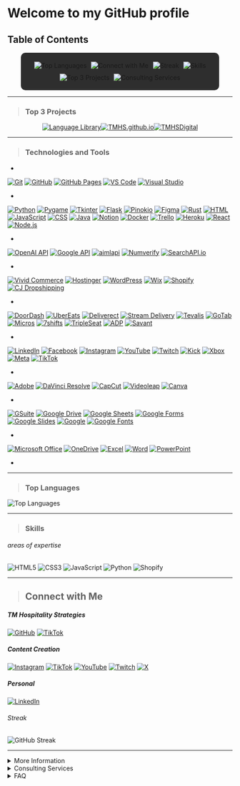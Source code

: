 # Welcome to my GitHub profile

## Table of Contents
<div style="background-color: #2e2e2e; padding: 20px; border-radius: 10px; width: 80%; margin: auto;">
<div style="display: flex; flex-wrap: wrap; justify-content: center; gap: 10px;">
    <a href="#top-languages" style="text-decoration: none;">
        <img src="https://img.shields.io/badge/Top%20Languages-2e2e2e?style=for-the-badge&logo=data:image/png;base64,BASE64_IMAGE_HERE&logoColor=white" alt="Top Languages">
    </a>
    <a href="#connect-with-me" style="text-decoration: none;">
        <img src="https://img.shields.io/badge/Connect%20with%20Me-2e2e2e?style=for-the-badge&logo=data:image/png;base64,BASE64_IMAGE_HERE&logoColor=white" alt="Connect with Me">
    </a>
    <a href="#streak" style="text-decoration: none;">
        <img src="https://img.shields.io/badge/Streak-2e2e2e?style=for-the-badge&logo=data:image/png;base64,BASE64_IMAGE_HERE&logoColor=white" alt="Streak">
    </a>
    <a href="#skills" style="text-decoration: none;">
        <img src="https://img.shields.io/badge/Skills-2e2e2e?style=for-the-badge&logo=data:image/png;base64,BASE64_IMAGE_HERE&logoColor=white" alt="Skills">
    </a>
    <a href="#top-3-projects" style="text-decoration: none;">
        <img src="https://img.shields.io/badge/Top%203%20Projects-2e2e2e?style=for-the-badge&logo=data:image/png;base64,BASE64_IMAGE_HERE&logoColor=white" alt="Top 3 Projects">
    </a>
    <a href="#consulting-services" style="text-decoration: none;">
        <img src="https://img.shields.io/badge/Consulting%20Services-2e2e2e?style=for-the-badge&logo=data:image/png;base64,BASE64_IMAGE_HERE&logoColor=white" alt="Consulting Services">
    </a>
</div>
</div>

---

> ### Top 3 Projects

<div style="display: flex; justify-content: center; flex-wrap: wrap;">
    <a href="https://github.com/TMHSDigital/Language-Library"><img src="https://img.shields.io/badge/-Language%20Library-blue?style=flat&logo=github&logoColor=white" alt="Language Library"></a>
    <a href="https://github.com/TMHSDigital/TMHS.github.io"><img src="https://img.shields.io/badge/-TMHS.github.io-blue?style=flat&logo=github&logoColor=white" alt="TMHS.github.io"></a>
    <a href="https://github.com/TMHSDigital/TMHSDigital"><img src="https://img.shields.io/badge/-TMHSDigital-blue?style=flat&logo=github&logoColor=white" alt="TMHSDigital"></a>
</div>

---

> ### Technologies and Tools

-

[![Git](https://img.shields.io/badge/-Git-F05032?style=flat&logo=git&logoColor=white)](https://git-scm.com/)
[![GitHub](https://img.shields.io/badge/-GitHub-181717?style=flat&logo=github&logoColor=white)](https://github.com/)
[![GitHub Pages](https://img.shields.io/badge/GitHub%20Pages-327FC7?style=flat&logo=github&logoColor=white)](https://pages.github.com/)
[![VS Code](https://img.shields.io/badge/-VS%20Code-0078D4?style=flat&logo=visual-studio-code&logoColor=white)](https://code.visualstudio.com/)
[![Visual Studio](https://img.shields.io/badge/-Visual%20Studio-5C2D91?style=flat&logo=visual%20studio&logoColor=white)](https://visualstudio.microsoft.com/)

-

[![Python](https://img.shields.io/badge/Python-3776AB?style=flat&logo=python&logoColor=white)](https://www.python.org/)
[![Pygame](https://img.shields.io/badge/Pygame-306998?style=flat&logo=python&logoColor=white)](https://www.pygame.org/)
[![Tkinter](https://img.shields.io/badge/Tkinter-ffcd3c?style=flat&logo=tkinter&logoColor=white)](https://wiki.python.org/moin/TkInter)
[![Flask](https://img.shields.io/badge/Flask-000000?style=flat&logo=flask&logoColor=white)](https://flask.palletsprojects.com/)
[![Pinokio](https://img.shields.io/badge/Pinokio-FF4500?style=flat&logo=pinokio&logoColor=white)](https://www.pinokio.com/)
[![Figma](https://img.shields.io/badge/Figma-F24E1E?style=flat&logo=figma&logoColor=white)](https://www.figma.com/)
[![Rust](https://img.shields.io/badge/Rust-000000?style=flat&logo=rust&logoColor=white)](https://www.rust-lang.org/)
[![HTML](https://img.shields.io/badge/HTML-E34F26?style=flat&logo=html5&logoColor=white)](https://developer.mozilla.org/en-US/docs/Web/HTML)
[![JavaScript](https://img.shields.io/badge/JavaScript-F7DF1E?style=flat&logo=javascript&logoColor=black)](https://developer.mozilla.org/en-US/docs/Web/JavaScript)
[![CSS](https://img.shields.io/badge/CSS-1572B6?style=flat&logo=css3&logoColor=white)](https://developer.mozilla.org/en-US/docs/Web/CSS)
[![Java](https://img.shields.io/badge/Java-007396?style=flat&logo=java&logoColor=white)](https://www.java.com/)
[![Notion](https://img.shields.io/badge/Notion-000000?style=flat&logo=notion&logoColor=white)](https://www.notion.so/)
[![Docker](https://img.shields.io/badge/-Docker-2496ED?style=flat&logo=docker&logoColor=white)](https://www.docker.com/)
[![Trello](https://img.shields.io/badge/Trello-0079BF?style=flat&logo=trello&logoColor=white)](https://trello.com/)
[![Heroku](https://img.shields.io/badge/Heroku-430098?style=flat&logo=heroku&logoColor=white)](https://www.heroku.com/)
[![React](https://img.shields.io/badge/-React-20232A?style=flat&logo=react&logoColor=61DAFB)](https://reactjs.org/)
[![Node.js](https://img.shields.io/badge/-Node.js-339933?style=flat&logo=nodedotjs&logoColor=white)](https://nodejs.org/)

-

[![OpenAI API](https://img.shields.io/badge/OpenAI%20API-412991?style=flat&logo=openai&logoColor=white)](https://beta.openai.com/)
[![Google API](https://img.shields.io/badge/Google%20API-4285F4?style=flat&logo=google&logoColor=white)](https://developers.google.com/)
[![aimlapi](https://img.shields.io/badge/aimlapi-3776AB?style=flat&logo=python&logoColor=white)](https://docs.aimlapi.com/quickstart/supported-sdks)
[![Numverify](https://img.shields.io/badge/Numverify-1A82E2?style=flat&logo=numverify&logoColor=white)](https://numverify.com/)
[![SearchAPI.io](https://img.shields.io/badge/SearchAPI.io-FF6F61?style=flat&logo=api&logoColor=white)](https://searchapi.io/)

-

[![Vivid Commerce](https://img.shields.io/badge/Vivid%20Commerce-FFA500?style=flat&logo=vivid&logoColor=white)](https://vivid-commerce.com/)
[![Hostinger](https://img.shields.io/badge/Hostinger-FF9900?style=flat&logo=hostinger&logoColor=white)](https://www.hostinger.com/)
[![WordPress](https://img.shields.io/badge/WordPress-21759B?style=flat&logo=wordpress&logoColor=white)](https://wordpress.org/)
[![Wix](https://img.shields.io/badge/Wix-FAAE42?style=flat&logo=wix&logoColor=black)](https://www.wix.com/)
[![Shopify](https://img.shields.io/badge/-Shopify-7AB55C?style=flat&logo=shopify&logoColor=white)](https://www.shopify.com/)
[![CJ Dropshipping](https://img.shields.io/badge/CJ%20Dropshipping-FF6F00?style=flat&logo=cj%20dropshipping&logoColor=white)](https://cjdropshipping.com/)

-

[![DoorDash](https://img.shields.io/badge/DoorDash-FF3008?style=flat&logo=doordash&logoColor=white)](https://www.doordash.com/)
[![UberEats](https://img.shields.io/badge/UberEats-5FB709?style=flat&logo=ubereats&logoColor=white)](https://www.ubereats.com/)
[![Deliverect](https://img.shields.io/badge/Deliverect-00CC88?style=flat&logo=deliverect&logoColor=white)](https://www.deliverect.com/)
[![Stream Delivery](https://img.shields.io/badge/Stream%20Delivery-1E90FF?style=flat&logo=stream&logoColor=white)](https://www.streamdelivery.com/)
[![Tevalis](https://img.shields.io/badge/Tevalis-FF6600?style=flat&logo=tevalis&logoColor=white)](https://www.tevalis.com/)
[![GoTab](https://img.shields.io/badge/GoTab-006400?style=flat&logo=gotab&logoColor=white)](https://gotab.io/)
[![Micros](https://img.shields.io/badge/Micros-0A66C2?style=flat&logo=micros&logoColor=white)](https://www.oracle.com/industries/food-beverage/products/micros-systems/)
[![7shifts](https://img.shields.io/badge/7shifts-0073e6?style=flat&logo=7shifts&logoColor=white)](https://www.7shifts.com/)
[![TripleSeat](https://img.shields.io/badge/TripleSeat-FF6600?style=flat&logo=tripleseat&logoColor=white)](https://www.tripleseat.com/)
[![ADP](https://img.shields.io/badge/ADP-EE2722?style=flat&logo=adp&logoColor=white)](https://www.adp.com/)
[![Savant](https://img.shields.io/badge/Savant-1D1F21?style=flat&logo=savant&logoColor=white)](https://www.savant.com/)

-

[![LinkedIn](https://img.shields.io/badge/LinkedIn-0077B5?style=flat&logo=linkedin&logoColor=white)](https://www.linkedin.com/)
[![Facebook](https://img.shields.io/badge/Facebook-1877F2?style=flat&logo=facebook&logoColor=white)](https://www.facebook.com/)
[![Instagram](https://img.shields.io/badge/Instagram-E4405F?style=flat&logo=instagram&logoColor=white)](https://www.instagram.com/)
[![YouTube](https://img.shields.io/badge/YouTube-FF0000?style=flat&logo=youtube&logoColor=white)](https://www.youtube.com/)
[![Twitch](https://img.shields.io/badge/Twitch-9146FF?style=flat&logo=twitch&logoColor=white)](https://www.twitch.tv/)
[![Kick](https://img.shields.io/badge/Kick-52C832?style=flat&logo=kick&logoColor=white)](https://kick.com/)
[![Xbox](https://img.shields.io/badge/Xbox-107C10?style=flat&logo=xbox&logoColor=white)](https://www.xbox.com/)
[![Meta](https://img.shields.io/badge/Meta-4267B2?style=flat&logo=meta&logoColor=white)](https://about.fb.com/news/tag/meta/)
[![TikTok](https://img.shields.io/badge/TikTok-000000?style=flat&logo=tiktok&logoColor=white)](https://www.tiktok.com/)

-

[![Adobe](https://img.shields.io/badge/Adobe-FF0000?style=flat&logo=adobe&logoColor=white)](https://www.adobe.com/)
[![DaVinci Resolve](https://img.shields.io/badge/DaVinci%20Resolve-FF9900?style=flat&logo=davinci%20resolve&logoColor=white)](https://www.blackmagicdesign.com/products/davinciresolve/)
[![CapCut](https://img.shields.io/badge/CapCut-000000?style=flat&logo=capcut&logoColor=white)](https://www.capcut.com/)
[![Videoleap](https://img.shields.io/badge/Videoleap-FF0000?style=flat&logo=videoleap&logoColor=white)](https://www.videoleapapp.com/)
[![Canva](https://img.shields.io/badge/Canva-00C4CC?style=flat&logo=canva&logoColor=white)](https://www.canva.com/)

-

[![GSuite](https://img.shields.io/badge/GSuite-4285F4?style=flat&logo=google&logoColor=white)](https://workspace.google.com/)
[![Google Drive](https://img.shields.io/badge/Google%20Drive-4285F4?style=flat&logo=google-drive&logoColor=white)](https://drive.google.com/)
[![Google Sheets](https://img.shields.io/badge/Google%20Sheets-34A853?style=flat&logo=google-sheets&logoColor=white)](https://www.google.com/sheets/about/)
[![Google Forms](https://img.shields.io/badge/Google%20Forms-4285F4?style=flat&logo=google-forms&logoColor=white)](https://forms.google.com/)
[![Google Slides](https://img.shields.io/badge/Google%20Slides-F4B400?style=flat&logo=google-slides&logoColor=white)](https://www.google.com/slides/about/)
[![Google](https://img.shields.io/badge/Google-4285F4?style=flat&logo=google&logoColor=white)](https://www.google.com/)
[![Google Fonts](https://img.shields.io/badge/Google%20Fonts-4285F4?style=flat&logo=google-fonts&logoColor=white)](https://fonts.google.com/)

-

[![Microsoft Office](https://img.shields.io/badge/Microsoft%20Office-D83B01?style=flat&logo=microsoft-office&logoColor=white)](https://www.office.com/)
[![OneDrive](https://img.shields.io/badge/OneDrive-0078D4?style=flat&logo=microsoft-onedrive&logoColor=white)](https://onedrive.live.com/)
[![Excel](https://img.shields.io/badge/Excel-217346?style=flat&logo=microsoft-excel&logoColor=white)](https://www.microsoft.com/en-us/microsoft-365/excel)
[![Word](https://img.shields.io/badge/Word-2B579A?style=flat&logo=microsoft-word&logoColor=white)](https://www.microsoft.com/en-us/microsoft-365/word)
[![PowerPoint](https://img.shields.io/badge/PowerPoint-B7472A?style=flat&logo=microsoft-powerpoint&logoColor=white)](https://www.microsoft.com/en-us/microsoft-365/powerpoint)

-

---

> ### Top Languages
![Top Languages](https://github-readme-stats.vercel.app/api/top-langs/?username=TMHSDigital&layout=compact&theme=radical) 

---

> ### Skills
###### areas of expertise
![HTML5](https://img.shields.io/badge/-HTML5-E34F26?style=flat&logo=html5&logoColor=white)
![CSS3](https://img.shields.io/badge/-CSS3-1572B6?style=flat&logo=css3&logoColor=white)
![JavaScript](https://img.shields.io/badge/-JavaScript-F7DF1E?style=flat&logo=javascript&logoColor=black)
![Python](https://img.shields.io/badge/-Python-3776AB?style=flat&logo=python&logoColor=white)
![Shopify](https://img.shields.io/badge/-Shopify-7AB55C?style=flat&logo=shopify&logoColor=white)

---

> ## Connect with Me

##### TM Hospitality Strategies

[![GitHub](https://img.shields.io/badge/GitHub-100000?style=for-the-badge&logo=github&logoColor=white)](https://github.com/TMHSDigital)
[![TikTok](https://img.shields.io/badge/TikTok-000000?style=for-the-badge&logo=tiktok&logoColor=white)](https://tiktok.com/@TMHS.Digital)

##### Content Creation

[![Instagram](https://img.shields.io/badge/Instagram-E4405F?style=for-the-badge&logo=instagram&logoColor=white)](https://instagram.com/fOuttaMyPaint)
[![TikTok](https://img.shields.io/badge/TikTok-000000?style=for-the-badge&logo=tiktok&logoColor=white)](https://tiktok.com/@fOuttaMyPaint)
[![YouTube](https://img.shields.io/badge/YouTube-FF0000?style=for-the-badge&logo=youtube&logoColor=white)](https://www.youtube.com/channel/UCeA22MjbnroVywVLC6z8oug)
[![Twitch](https://img.shields.io/badge/Twitch-9146FF?style=for-the-badge&logo=twitch&logoColor=white)](https://twitch.tv/fOuttaMyPaint)
[![X](https://img.shields.io/badge/X-333333?style=for-the-badge&logo=x&logoColor=white)](https://x.com/yourusername)

##### Personal

[![LinkedIn](https://img.shields.io/badge/LinkedIn-0077B5?style=for-the-badge&logo=linkedin&logoColor=white)](https://linkedin.com/in/thomasmathes1)

###### Streak

![GitHub Streak](https://github-readme-streak-stats.herokuapp.com/?user=TMHSDigital&theme=radical)

---

<details>
  <summary>More Information</summary>
  <p>Coming Soon!</p>
</details>

<details>
  <summary>Consulting Services</summary>
  <p>At TM Hospitality Strategies, we offer a range of consulting services to help businesses in the hospitality industry thrive. Our expertise spans from operational optimization to digital transformation, ensuring that your business not only survives but excels in a competitive market.</p>

  ### Our Services

  #### Operational Optimization
  - **Menu Engineering**: Improve your menu design and offerings to maximize profitability.
  - **Staff Training**: Enhance team efficiency with customized training programs.
  - **Cost Control**: Implement effective cost management strategies to boost your bottom line.

  #### Digital Transformation
  - **E-commerce Solutions**: Develop and optimize your online store for increased sales.
  - **Website Development**: Create a robust online presence with a professional website.
  - **SEO & Marketing**: Improve your online visibility and attract more customers with targeted marketing strategies.

  #### Technology Integration
  - **POS Systems**: Integrate modern POS systems to streamline operations.
  - **Data Analytics**: Utilize data analytics to make informed business decisions.
  - **API Integration**: Seamlessly connect different systems for a unified operation.

  ### Why Choose Us?

  With years of experience managing technology for restaurants and bars in all types of environments, we are equipped with the tools to come in and quickly optimize your store. We offer:

  - **Expertise**: Over a decade of experience with all kinds of concepts within the hospitality industry.
  - **Customization**: Custom solutions tailored to meet your specific needs.
  - **Results-Driven**: Focused on delivering measurable results. However, some things can't be measured in our line of work.

  ### Contact Us

  Ready to transform your business? Contact us today to schedule a consultation.

  - Email: _please request_
  - LinkedIn: [Thomas Mathes](https://www.linkedin.com/in/thomasmathes1/)

  For more information, visit our [website](https://tmhs-shop.myshopify.com).

  [![LinkedIn Badge - Dark](https://github.com/TMHSDigital/TMHSDigital/blob/main/assets/pngs/LinkedinpersonalpublicprofilebadgeDARK.png)](https://www.linkedin.com/in/thomasmathes1)
</details>

<details>
  <summary>FAQ</summary>
  <p>Coming Soon!</p>
</details>

